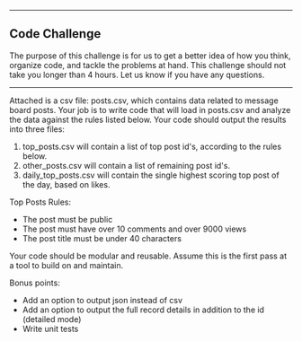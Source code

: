 ----------------------------------
Code Challenge
----------------------------------

The purpose of this challenge is for us to get a better idea of how you think, organize code, and tackle the problems at hand. This challenge should not take you longer than 4 hours. Let us know if you have any questions.

----------------------------------

Attached is a csv file: posts.csv, which contains data related to message board posts. Your job is to write code that will load in posts.csv and analyze the data against the rules listed below. Your code should output the results into three files: 
1. top_posts.csv will contain a list of top post id's, according to the rules below.
2. other_posts.csv will contain a list of remaining post id's.
3. daily_top_posts.csv will contain the single highest scoring top post of the day, based on likes.

Top Posts Rules:
* The post must be public 
* The post must have over 10 comments and over 9000 views
* The post title must be under 40 characters

Your code should be modular and reusable. Assume this is the first pass at a tool to build on and maintain.

Bonus points:
* Add an option to output json instead of csv 
* Add an option to output the full record details in addition to the id (detailed mode)
* Write unit tests


